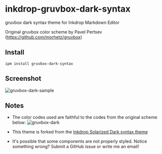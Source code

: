 # inkdrop-gruvbox-dark-syntax
gruvbox dark syntax theme for Inkdrop Markdown Editor

Original gruvbox color scheme by Pavel Pertsev (https://github.com/morhetz/gruvbox)

## Install
`ipm install gruvbox-dark-syntax`

## Screenshot
![gruvbox-dark-sample](https://user-images.githubusercontent.com/15475123/79182024-cbe03600-7ddb-11ea-8d1b-e1afcd1b8e67.png)

## Notes
- The color codes used are faithful to the codes from the original scheme below:
![gruvbox-dark](https://camo.githubusercontent.com/cdb2f2e986c564b515c0c698e6c45b4ab5d725a9/687474703a2f2f692e696d6775722e636f6d2f776136363678672e706e67)

- This theme is forked from the [Inkdrop Solarized Dark syntax theme](https://github.com/inkdropapp/inkdrop-solarized-dark-syntax-theme)

- It's possible that some components are not properly styled. Notice something wrong? Submit a GitHub issue or write me an email!
